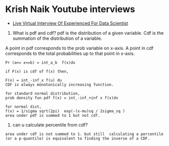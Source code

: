 # Krish Naik Youtube interviews
- [Live Virtual Interview Of Experienced For Data Scientist](https://www.youtube.com/watch?v=fUH4H-lVMQU)
1. What is pdf and cdf?
pdf is the distribution of a given variable. Cdf is the summation of the distribution of a variable.

A point in pdf corresponds to the prob variable on x-axis.
A point in cdf corresponds to the total probabilities up to that point in x-axis.
```
Pr (a<= x<=b) = int_a_b  f(x)dx

if F(x) is cdf of f(x) then,

F(x) = int_-inf_x f(u) du
CDF is always monotonically increasing function.

for standard normal distribution,
prob density fun pdf f(x) = int_-inf_+inf x f(x)dx

for normal dist,
f(x) = 1/sigma sqrt(2pi)  exp(-(x-mu)sq / 2sigma_sq )
area under pdf is summed to 1 but not cdf.
```
1. can u calculate percentile from cdf?

```
area under cdf is not summed to 1. but still  calculating a percentile (or a p-quantile) is equivalent to finding the inverse of a CDF.


```